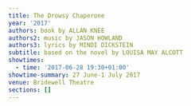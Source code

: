 ```yaml
---
title: The Drowsy Chaperone
year: '2017'
authors: book by ALLAN KNEE
authors2: music by JASON HOWLAND
authors3: lyrics by MINDI DICKSTEIN
subtitle: based on the novel by LOUISA MAY ALCOTT
showtimes:
  - time: '2017-06-28 19:30+01:00'
showtime-summary: 27 June-1 July 2017
venue: Bridewell Theatre
sections: []
---
```


